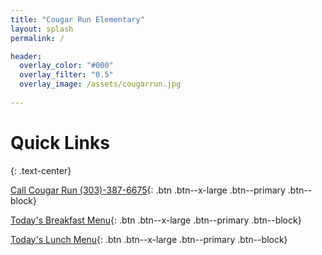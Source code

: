 ```yaml
---
title: "Cougar Run Elementary"
layout: splash
permalink: /

header:
  overlay_color: "#000"
  overlay_filter: "0.5"
  overlay_image: /assets/cougarrun.jpg
  
---
```

# Quick Links
{: .text-center}

[<i class='fa fa-phone'></i> Call Cougar Run (303)-387-6675](tel:+13033876675){: .btn .btn--x-large .btn--primary .btn--block}

[<i class='fa fa-bacon'></i> Today's Breakfast Menu](https://dcsd.nutrislice.com/menu/cougar-run/breakfast){: .btn .btn--x-large .btn--primary .btn--block}

[<i class='fa fa-burger'></i> Today's Lunch Menu](https://dcsd.nutrislice.com/menu/cougar-run/lunch/){: .btn .btn--x-large .btn--primary .btn--block}
